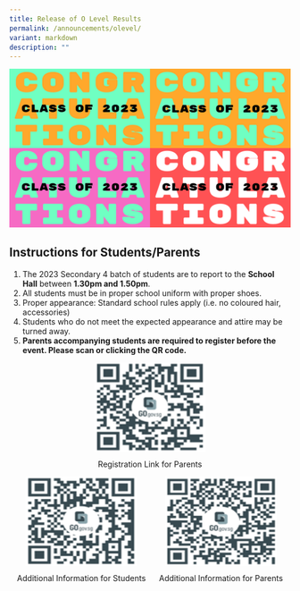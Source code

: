 ```yaml
---
title: Release of O Level Results
permalink: /announcements/olevel/
variant: markdown
description: ""
---
```

<img src="/images/Annoucement/O_level/congrats.png"> 

<h2>Instructions for Students/Parents</h2>
<ol>
	<li>The 2023 Secondary 4 batch of students are to report to the <b>School Hall</b> between <b>1.30pm and 1.50pm</b>.</li>
	<li>All students must be in proper school uniform with proper shoes.</li>
	<li>Proper appearance: Standard school rules apply (i.e. no coloured hair, accessories)</li>
	<li>Students who do not meet the expected appearance and attire may be turned away. </li>
	<li><b>Parents accompanying students are required to register before the event. Please scan or clicking the QR code.</b></li>
</ol>
<div style="text-align: center;">
  <a href="https://go.gov.sg/tkgs-parentsreg" target="_blank" rel="noopener">
    <img style="width: 200px; height: 160px;" src="/images/Annoucement/O_level/tkgs_parentsreg.png">
  </a>
  <p style="text-align: center; margin-top: 10px;">Registration Link for Parents</p>
</div>
<div style="text-align: center;">
  <div style="display: inline-block; text-align: center; margin-right: 20px;">
    <a href="https://go.gov.sg/tkgs-infoforstud" target="_blank" rel="noopener">
      <img style="width: 200px; height: 160px;" src="/images/Annoucement/O_level/tkgs_infoforstud.png">
    </a>
    <p style="text-align: center; margin-top: 10px;">Additional Information for Students</p>
  </div>
  <div style="display: inline-block; text-align: center;">
    <a href="https://go.gov.sg/tkgs-infoforparents" target="_blank" rel="noopener">
      <img style="width: 200px; height: 160px;" src="/images/Annoucement/O_level/tkgs_infoforparents.png">
    </a>
    <p style="text-align: center; margin-top: 10px;">Additional Information for Parents</p>
  </div>
</div>